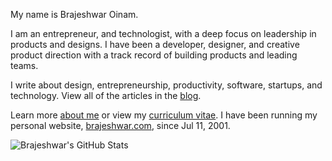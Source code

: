 My name is Brajeshwar Oinam.

I am an entrepreneur, and technologist, with a deep focus on leadership in products and designs. I have been a developer, designer, and creative product direction with a track record of building products and leading teams.

I write about design, entrepreneurship, productivity, software, startups, and technology. View all of the articles in the [blog](https://brajeshwar.com/blog/).

Learn more [about me](https://brajeshwar.com/about/) or view my [curriculum vitae](https://cv.brajeshwar.com). I have been running my personal website, [brajeshwar.com](https://brajeshwar.com), since Jul 11, 2001.

![Brajeshwar's GitHub Stats](https://github-readme-stats.vercel.app/api?username=brajeshwar)
